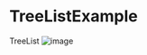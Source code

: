 # TreeListExample
TreeList
![image](http://github.com/linqingshanlinqingshan/TreeListExample/raw/master/images_folder/abc.png)
